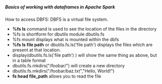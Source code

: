 ##### Basics of working with dataframes in Apache Spark


How to access DBFS: DBFS is a virtual file system.

- **%fs ls** command is used to see the location of the files in the directory
- %fs is shortform for dbutils module dbutils.fs
- %fs mount displays what is mounted within the dbfs
- **%fs ls file path** or dbutils.fs.ls('file path') displays the files which are present at that location.
- display(dbutils.fs.ls('file path') ) will show the same thing as above, but in a table format
- dbutils.fs.mkdirs("/foobar/") will create a new directory
- dbutils.fs.mkdirs("/foobar/baz.txt","Hello, World!")
- **fs head file_path** allows you to read the file
